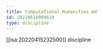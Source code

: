 ```yaml
---
title: Computational_Humanities.md
id: 20220616094610
type: discipline
---
```


[[isa:20220415232500]] discipline
